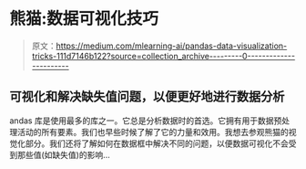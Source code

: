 # 熊猫:数据可视化技巧

> 原文：<https://medium.com/mlearning-ai/pandas-data-visualization-tricks-111d7146b122?source=collection_archive---------0----------------------->

## 可视化和解决缺失值问题，以便更好地进行数据分析

andas 库是使用最多的库之一。它总是分析数据时的首选。它拥有用于数据预处理活动的所有要素。我们也早些时候了解了它的力量和效用。我想去参观熊猫的视觉化部分。我们还将了解如何在数据框中解决不同的问题，以便数据可视化不会受到那些值(如缺失值)的影响…